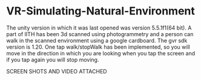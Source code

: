 # VR-Simulating-Natural-Environment
The unity version in which it was last opened was version 5.5.1f1(64 bit).
A part of IITH has been 3d scanned using photogrammetry and a person can walk in the scanned environment using a google cardboard.
The gvr sdk version is 1.20. One tap walk/stopWalk has been implemented, so you will move in the direction in which you are looking when you tap the screen and if you tap again you will stop moving. 

SCREEN SHOTS AND VIDEO ATTACHED
